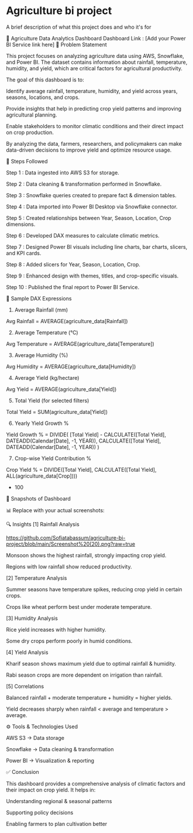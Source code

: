 
# Agriculture bi project

A brief description of what this project does and who it's for

🌾 Agriculture Data Analytics Dashboard
Dashboard Link : [Add your Power BI Service link here]
📌 Problem Statement

This project focuses on analyzing agriculture data using AWS, Snowflake, and Power BI. The dataset contains information about rainfall, temperature, humidity, and yield, which are critical factors for agricultural productivity.

The goal of this dashboard is to:

Identify average rainfall, temperature, humidity, and yield across years, seasons, locations, and crops.

Provide insights that help in predicting crop yield patterns and improving agricultural planning.

Enable stakeholders to monitor climatic conditions and their direct impact on crop production.

By analyzing the data, farmers, researchers, and policymakers can make data-driven decisions to improve yield and optimize resource usage.

🔄 Steps Followed

Step 1 : Data ingested into AWS S3 for storage.

Step 2 : Data cleaning & transformation performed in Snowflake.

Step 3 : Snowflake queries created to prepare fact & dimension tables.

Step 4 : Data imported into Power BI Desktop via Snowflake connector.

Step 5 : Created relationships between Year, Season, Location, Crop dimensions.

Step 6 : Developed DAX measures to calculate climatic metrics.

Step 7 : Designed Power BI visuals including line charts, bar charts, slicers, and KPI cards.

Step 8 : Added slicers for Year, Season, Location, Crop.

Step 9 : Enhanced design with themes, titles, and crop-specific visuals.

Step 10 : Published the final report to Power BI Service.

🧮 Sample DAX Expressions

1. Average Rainfall (mm)

Avg Rainfall = AVERAGE(agriculture_data[Rainfall])


2. Average Temperature (°C)

Avg Temperature = AVERAGE(agriculture_data[Temperature])


3. Average Humidity (%)

Avg Humidity = AVERAGE(agriculture_data[Humidity])


4. Average Yield (kg/hectare)

Avg Yield = AVERAGE(agriculture_data[Yield])


5. Total Yield (for selected filters)

Total Yield = SUM(agriculture_data[Yield])


6. Yearly Yield Growth %

Yield Growth % = 
DIVIDE(
    [Total Yield] - CALCULATE([Total Yield], DATEADD(Calendar[Date], -1, YEAR)),
    CALCULATE([Total Yield], DATEADD(Calendar[Date], -1, YEAR))
)


7. Crop-wise Yield Contribution %

Crop Yield % = 
DIVIDE([Total Yield], CALCULATE([Total Yield], ALL(agriculture_data[Crop])))
* 100

📸 Snapshots of Dashboard

📊 Replace with your actual screenshots:

🔍 Insights
[1] Rainfall Analysis

https://github.com/Sofiatabassum/agriculture-bi-project/blob/main/Screenshot%20(20).png?raw=true


Monsoon shows the highest rainfall, strongly impacting crop yield.

Regions with low rainfall show reduced productivity.

[2] Temperature Analysis

Summer seasons have temperature spikes, reducing crop yield in certain crops.

Crops like wheat perform best under moderate temperature.

[3] Humidity Analysis

Rice yield increases with higher humidity.

Some dry crops perform poorly in humid conditions.

[4] Yield Analysis

Kharif season shows maximum yield due to optimal rainfall & humidity.

Rabi season crops are more dependent on irrigation than rainfall.

[5] Correlations

Balanced rainfall + moderate temperature + humidity = higher yields.

Yield decreases sharply when rainfall < average and temperature > average.

⚙️ Tools & Technologies Used

AWS S3 → Data storage

Snowflake → Data cleaning & transformation

Power BI → Visualization & reporting

✅ Conclusion

This dashboard provides a comprehensive analysis of climatic factors and their impact on crop yield.
It helps in:

Understanding regional & seasonal patterns

Supporting policy decisions

Enabling farmers to plan cultivation better
